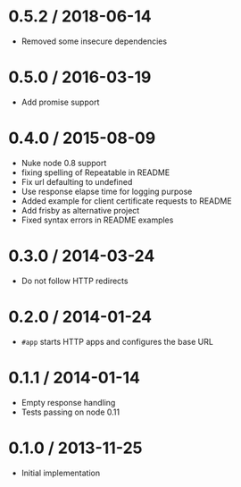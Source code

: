 0.5.2 / 2018-06-14
==================
  * Removed some insecure dependencies

0.5.0 / 2016-03-19
==================

  * Add promise support

0.4.0 / 2015-08-09
==================

  * Nuke node 0.8 support
  * fixing spelling of Repeatable in README
  * Fix url defaulting to undefined
  * Use response elapse time for logging purpose
  * Added example for client certificate requests to README
  * Add frisby as alternative project
  * Fixed syntax errors in README examples


0.3.0 / 2014-03-24
==================

  * Do not follow HTTP redirects

0.2.0 / 2014-01-24
==================

  * `#app` starts HTTP apps and configures the base URL

0.1.1 / 2014-01-14
==================

  * Empty response handling
  * Tests passing on node 0.11

0.1.0 / 2013-11-25
==================

  * Initial implementation
